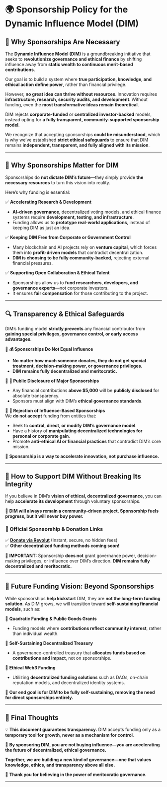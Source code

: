 # **🌍 Sponsorship Policy for the Dynamic Influence Model (DIM)**  

## **📜 Why Sponsorships Are Necessary**  
The **Dynamic Influence Model (DIM)** is a groundbreaking initiative that seeks to **revolutionize governance and ethical finance** by shifting influence away from **static wealth to continuous merit-based contributions**.  

Our goal is to build a system where **true participation, knowledge, and ethical action define power**, rather than financial privilege.  

However, **no great idea can thrive without resources**. Innovation requires **infrastructure, research, security audits, and development**. Without funding, even the **most transformative ideas remain theoretical**.  

DIM rejects **corporate-funded** or **centralized investor-backed** models, instead opting for **a fully transparent, community-supported sponsorship model**.  

We recognize that accepting sponsorships **could be misunderstood**, which is why we’ve established **strict ethical safeguards** to ensure that DIM remains **independent, transparent, and fully aligned with its mission**.  

---

## **🚀 Why Sponsorships Matter for DIM**  
Sponsorships do **not dictate DIM’s future**—they simply provide **the necessary resources** to turn this vision into reality.  

Here’s why funding is essential:  

✅ **Accelerating Research & Development**  
- **AI-driven governance**, decentralized voting models, and ethical finance systems require **development, testing, and infrastructure**.  
- Funding allows us to **prototype real-world applications**, instead of keeping DIM as just an idea.  

✅ **Keeping DIM Free from Corporate or Government Control**  
- Many blockchain and AI projects rely on **venture capital**, which forces them into **profit-driven models** that contradict decentralization.  
- **DIM is choosing to be fully community-backed**, rejecting external financial pressures.  

✅ **Supporting Open Collaboration & Ethical Talent**  
- Sponsorships allow us to **fund researchers, developers, and governance experts**—not corporate investors.  
- It ensures **fair compensation** for those contributing to the project.  

---

## **🔍 Transparency & Ethical Safeguards**  
DIM’s funding model **strictly prevents** any financial contributor from **gaining special privileges, governance control, or early access advantages**.  

🔹 **💰 Sponsorships Do Not Equal Influence**  
- **No matter how much someone donates, they do not get special treatment, decision-making power, or governance privileges.**  
- **DIM remains fully decentralized and meritocratic.**  

🔹 **📢 Public Disclosure of Major Sponsorships**  
- Any financial contributions **above $5,000** will be **publicly disclosed** for absolute transparency.  
- Sponsors must align with DIM’s **ethical governance standards**.  

🔹 **🚫 Rejection of Influence-Based Sponsorships**  
We **do not accept** funding from entities that:  
- Seek to **control, direct, or modify DIM’s governance model**.  
- Have a history of **manipulating decentralized technologies for personal or corporate gain**.  
- Promote **anti-ethical AI or financial practices** that contradict DIM’s core mission.  

📌 **Sponsorship is a way to accelerate innovation, not purchase influence.**  

---

## **🤝 How to Support DIM Without Breaking Its Integrity**  
If you believe in DIM’s **vision of ethical, decentralized governance**, you can help **accelerate its development** through voluntary sponsorships.  

📌 **DIM will always remain a community-driven project. Sponsorship fuels progress, but it will never buy power.**  

### **🔹 Official Sponsorship & Donation Links**  
✅ **[Donate via Revolut](https://revolut.me/leondos)** (Instant, secure, no hidden fees)  
✅ **Other decentralized funding methods coming soon!**  

📢 **IMPORTANT:** Sponsorship **does not** grant governance power, decision-making privileges, or influence over DIM’s direction. **DIM remains fully decentralized and meritocratic.**  

---

## **🌟 Future Funding Vision: Beyond Sponsorships**  
While sponsorships **help kickstart** DIM, they are **not the long-term funding solution**. As DIM grows, we will transition toward **self-sustaining financial models**, such as:  

🔹 **Quadratic Funding & Public Goods Grants**  
- Funding models where **contributions reflect community interest**, rather than individual wealth.  

🔹 **Self-Sustaining Decentralized Treasury**  
- A governance-controlled treasury that **allocates funds based on contributions and impact**, not on sponsorships.  

🔹 **Ethical Web3 Funding**  
- Utilizing **decentralized funding solutions** such as DAOs, on-chain reputation models, and decentralized identity systems.  

📌 **Our end goal is for DIM to be fully self-sustaining, removing the need for direct sponsorships entirely.**  

---

## **📌 Final Thoughts**  
💡 **This document guarantees transparency.** DIM accepts funding only as a **temporary tool for growth**, **never as a mechanism for control**.  

📢 **By sponsoring DIM, you are not buying influence—you are accelerating the future of decentralized, ethical governance.**  

**Together, we are building a new kind of governance—one that values knowledge, ethics, and transparency above all else.**  

🚀 **Thank you for believing in the power of meritocratic governance.**  

---
